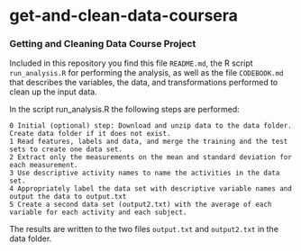 # get-and-clean-data-coursera
### Getting and Cleaning Data Course Project

Included in this repository you find this file `README.md`, the R script `run_analysis.R` for performing the analysis, as well as the file `CODEBOOK.md` that describes the variables, the data, and transformations performed to clean up the input data.

In the script run_analysis.R the following steps are performed:

    0 Initial (optional) step: Download and unzip data to the data folder. Create data folder if it does not exist.
    1 Read features, labels and data, and merge the training and the test sets to create one data set.
    2 Extract only the measurements on the mean and standard deviation for each measurement.
    3 Use descriptive activity names to name the activities in the data set.
    4 Appropriately label the data set with descriptive variable names and output the data to output.txt
    5 Create a second data set (output2.txt) with the average of each variable for each activity and each subject.

The results are written to the two files `output.txt` and `output2.txt` in the data folder.
